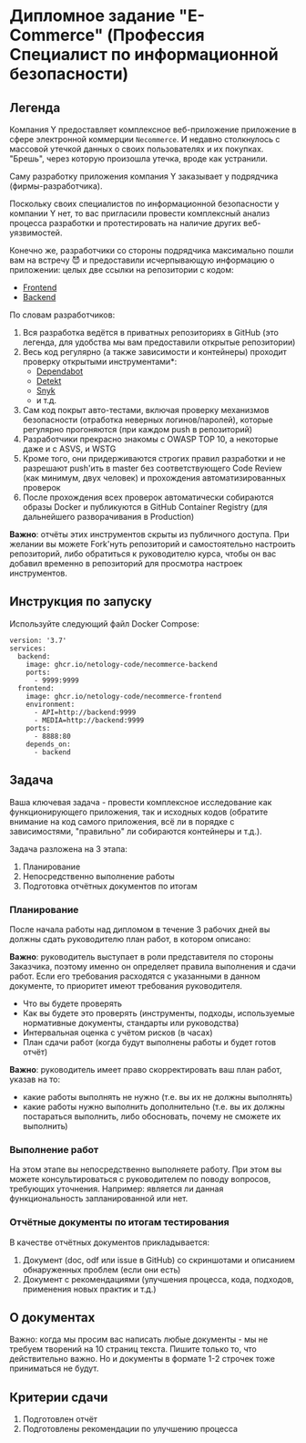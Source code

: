 # Дипломное задание "E-Commerce" (Профессия Специалист по информационной безопасности)

## Легенда

Компания Y предоставляет комплексное веб-приложение приложение в сфере электронной коммерции `Necommerce`. И недавно столкнулось с массовой утечкой данных о своих пользователях и их покупках. "Брешь", через которую произошла утечка, вроде как устранили.

Саму разработку приложения компания Y заказывает у подрядчика (фирмы-разработчика).

Поскольку своих специалистов по информационной безопасности у компании Y нет, то вас пригласили провести комплексный анализ процесса разработки и протестировать на наличие других веб-уязвимостей.

Конечно же, разработчики со стороны подрядчика максимально пошли вам на встречу 😈 и предоставили исчерпывающую информацию о приложении: целых две ссылки на репозитории с кодом:
* [Frontend](https://github.com/netology-code/necommerce-frontend)
* [Backend](https://github.com/netology-code/necommerce-backend)

По словам разработчиков:
1. Вся разработка ведётся в приватных репозиториях в GitHub (это легенда, для удобства мы вам предоставили открытые репозитории)
1. Весь код регулярно (а также зависимости и контейнеры) проходит проверку открытыми инструментами*:
    * [Dependabot](https://dependabot.com)
    * [Detekt](https://detekt.github.io/detekt/)
    * [Snyk](https://snyk.io/)
    * и т.д.
1. Сам код покрыт авто-тестами, включая проверку механизмов безопасности (отработка неверных логинов/паролей), которые регулярно прогоняются (при каждом push в репозиторий)
1. Разработчики прекрасно знакомы с OWASP TOP 10, а некоторые даже и с ASVS, и WSTG
1. Кроме того, они придерживаются строгих правил разработки и не разрешают push'ить в master без соответствующего Code Review (как минимум, двух человек) и прохождения автоматизированных проверок
1. После прохождения всех проверок автоматически собираются образы Docker и публикуются в GitHub Container Registry (для дальнейшего разворачивания в Production)

**Важно**: отчёты этих инструментов скрыты из публичного доступа. При желании вы можете Fork'нуть репозиторий и самостоятельно настроить репозиторий, либо обратиться к руководителю курса, чтобы он вас добавил временно в репозиторий для просмотра настроек инструментов.

## Инструкция по запуску

Используйте следующий файл Docker Compose:
```
version: '3.7'
services:
  backend:
    image: ghcr.io/netology-code/necommerce-backend
    ports:
      - 9999:9999
  frontend:
    image: ghcr.io/netology-code/necommerce-frontend
    environment:
      - API=http://backend:9999
      - MEDIA=http://backend:9999
    ports:
      - 8888:80
    depends_on:
      - backend
```

## Задача

Ваша ключевая задача - провести комплексное исследование как функционирующего приложения, так и исходных кодов (обратите внимание на код самого приложения, всё ли в порядке с зависимостями, "правильно" ли собираются контейнеры и т.д.).

Задача разложена на 3 этапа:
1. Планирование
1. Непосредственно выполнение работы
1. Подготовка отчётных документов по итогам

### Планирование

После начала работы над дипломом в течение 3 рабочих дней вы должны сдать руководителю план работ, в котором описано:

**Важно**: руководитель выступает в роли представителя по стороны Заказчика, поэтому именно он определяет правила выполнения и сдачи работ. Если его требования расходятся с указанными в данном документе, то приоритет имеют требования руководителя.

* Что вы будете проверять
* Как вы будете это проверять (инструменты, подходы, используемые нормативные документы, стандарты или руководства) 
* Интервальная оценка с учётом рисков (в часах)
* План сдачи работ (когда будут выполнены работы и будет готов отчёт)

**Важно**: руководитель имеет право скорректировать ваш план работ, указав на то:
* какие работы выполнять не нужно (т.е. вы их не должны выполнять)
* какие работы нужно выполнить дополнительно (т.е. вы их должны постараться выполнить, либо обосновать, почему не сможете их выполнить)

### Выполнение работ

На этом этапе вы непосредственно выполняете работу. При этом вы можете консультироваться с руководителем по поводу вопросов, требующих уточнения. Например: является ли данная функциональность запланированной или нет.

### Отчётные документы по итогам тестирования

В качестве отчётных документов прикладывается:
1. Документ (doc, odf или issue в GitHub) со скриншотами и описанием обнаруженных проблем (если они есть)
1. Документ с рекомендациями (улучшения процесса, кода, подходов, применения новых практик и т.д.)

## О документах

Важно: когда мы просим вас написать любые документы - мы не требуем творений на 10 страниц текста. Пишите только то, что действительно важно. Но и документы в формате 1-2 строчек тоже приниматься не будут.

## Критерии сдачи

1. Подготовлен отчёт
1. Подготовлены рекомендации по улучшению процесса

